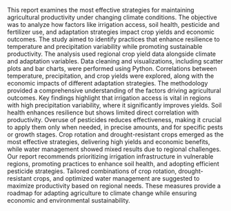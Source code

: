 This report examines the most effective strategies for maintaining agricultural
productivity under changing climate conditions. The objective was to analyze how factors like
irrigation access, soil health, pesticide and fertilizer use, and adaptation strategies impact crop
yields and economic outcomes. The study aimed to identify practices that enhance resilience to
temperature and precipitation variability while promoting sustainable productivity. The analysis
used regional crop yield data alongside climate and adaptation variables. Data cleaning and
visualizations, including scatter plots and bar charts, were performed using Python. Correlations
between temperature, precipitation, and crop yields were explored, along with the economic
impacts of different adaptation strategies. The methodology provided a comprehensive
understanding of the factors driving agricultural outcomes.
Key findings highlight that irrigation access is vital in regions with high precipitation
variability, where it significantly improves yields. Soil health enhances resilience but shows
limited direct correlation with productivity. Overuse of pesticides reduces effectiveness, making
it crucial to apply them only when needed, in precise amounts, and for specific pests or growth
stages. Crop rotation and drought-resistant crops emerged as the most effective strategies,
delivering high yields and economic benefits, while water management showed mixed results
due to regional challenges.
Our report recommends prioritizing irrigation infrastructure in vulnerable regions,
promoting practices to enhance soil health, and adopting efficient pesticide strategies. Tailored
combinations of crop rotation, drought-resistant crops, and optimized water management are
suggested to maximize productivity based on regional needs. These measures provide a roadmap
for adapting agriculture to climate change while ensuring economic and environmental
sustainability.
